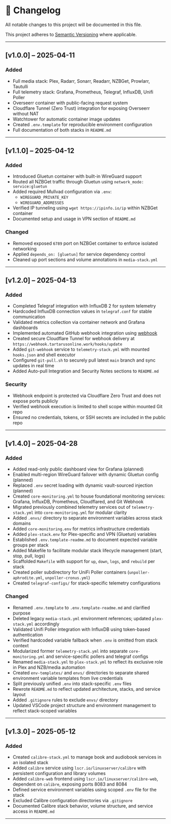 # 📄 Changelog

All notable changes to this project will be documented in this file.

This project adheres to [Semantic Versioning](https://semver.org/spec/v2.0.0.html) where applicable.

---

## [v1.0.0] – 2025-04-11

### Added
- Full media stack: Plex, Radarr, Sonarr, Readarr, NZBGet, Prowlarr, Tautulli
- Full telemetry stack: Grafana, Prometheus, Telegraf, InfluxDB, Unifi Poller
- Overseerr container with public-facing request system
- Cloudflare Tunnel (Zero Trust) integration for exposing Overseerr without NAT
- Watchtower for automatic container image updates
- Created `.env.template` for reproducible environment configuration
- Full documentation of both stacks in `README.md`

---

## [v1.1.0] – 2025-04-12

### Added
- Introduced Gluetun container with built-in WireGuard support
- Routed all NZBGet traffic through Gluetun using `network_mode: service:gluetun`
- Added required Mullvad configuration via `.env`:
  - `WIREGUARD_PRIVATE_KEY`
  - `WIREGUARD_ADDRESSES`
- Verified IP tunneling using `wget https://ipinfo.io/ip` within NZBGet container
- Documented setup and usage in VPN section of `README.md`

### Changed
- Removed exposed `6789` port on NZBGet container to enforce isolated networking
- Applied `depends_on: [gluetun]` for service dependency control
- Cleaned up port sections and volume annotations in `media-stack.yml`

---

## [v1.2.0] – 2025-04-13

### Added
- Completed Telegraf integration with InfluxDB 2 for system telemetry
- Hardcoded InfluxDB connection values in `telegraf.conf` for stable communication
- Validated metrics collection via container network and Grafana dashboards
- Implemented automated GitHub webhook integration using [webhook](https://github.com/adnanh/webhook)
- Created secure Cloudflare Tunnel for webhook delivery at `https://webhook.tartarusonline.work/hooks/update`
- Added `git-webhook` service to `telemetry-stack.yml` with mounted `hooks.json` and shell executor
- Configured `git-pull.sh` to securely pull latest `main` branch and sync updates in real time
- Added Auto-pull Integration and Security Notes sections to `README.md`

### Security
- Webhook endpoint is protected via Cloudflare Zero Trust and does not expose ports publicly
- Verified webhook execution is limited to shell scope within mounted Git repo
- Ensured no credentials, tokens, or SSH secrets are included in the public repo

---

## [v1.4.0] – 2025-04-28

### Added
- Added read-only public dashboard view for Grafana (planned)
- Enabled multi-region WireGuard failover with dynamic Gluetun config (planned)
- Replaced `.env` secret loading with dynamic vault-sourced injection (planned)
- Created `core-monitoring.yml` to house foundational monitoring services: Grafana, InfluxDB, Prometheus, Cloudflared, and Git Webhook
- Migrated previously combined telemetry services out of `telemetry-stack.yml` into `core-monitoring.yml` for modular clarity
- Added `.envs/` directory to separate environment variables across stack domains
- Added `core-monitoring.env` for metrics infrastructure credentials
- Added `plex-stack.env` for Plex-specific and VPN (Gluetun) variables
- Established `.env.template-readme.md` to document expected variable groups per stack
- Added Makefile to facilitate modular stack lifecycle management (start, stop, pull, logs)
- Scaffolded `Makefile` with support for `up`, `down`, `logs`, and `rebuild` per stack
- Created poller subdirectory for UniFi Poller containers (`unpoller-aphrodite.yml`, `unpoller-cronus.yml`)
- Created `telegraf-configs/` for stack-specific telemetry configurations

### Changed
- Renamed `.env.template` to `.env.template-readme.md` and clarified purpose
- Deleted legacy `media-stack.yml` environment references; updated `plex-stack.yml` accordingly
- Validated Unifi Poller integration with InfluxDB using token-based authentication
- Verified hardcoded variable fallback when `.env` is omitted from stack context
- Modularized former `telemetry-stack.yml` into separate `core-monitoring.yml` and service-specific pollers and telegraf configs
- Renamed `media-stack.yml` to `plex-stack.yml` to reflect its exclusive role in Plex and NZB/media automation
- Created `env-templates/` and `envs/` directories to separate shared environment variable templates from live credentials
- Split previously unified `.env` into stack-specific `.env` files
- Rewrote `README.md` to reflect updated architecture, stacks, and service layout
- Added `.gitignore` rules to exclude `envs/` directory
- Updated VSCode project structure and environment management to reflect stack-scoped variables

---

## [v1.3.0] – 2025-05-12

### Added
- Created `calibre-stack.yml` to manage book and audiobook services in an isolated stack
- Added `calibre` service using `lscr.io/linuxserver/calibre` with persistent configuration and library volumes
- Added `calibre-web` frontend using `lscr.io/linuxserver/calibre-web`, dependent on `calibre`, exposing ports 8083 and 8084
- Defined service environment variables using scoped `.env` file for the stack
- Excluded Calibre configuration directories via `.gitignore`
- Documented Calibre stack behavior, volume structure, and service access in `README.md`

---